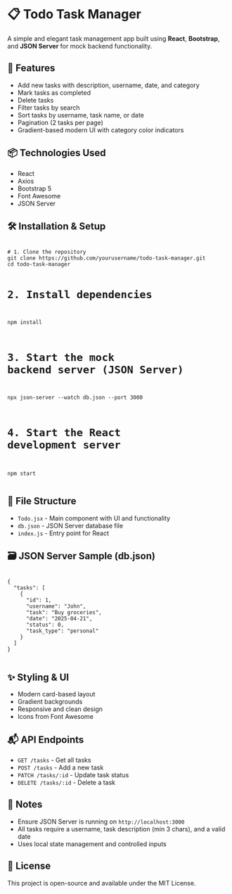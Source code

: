 <body>

  <h1>📋 Todo Task Manager</h1>
  <p>A simple and elegant task management app built using <strong>React</strong>, <strong>Bootstrap</strong>, and <strong>JSON Server</strong> for mock backend functionality.</p>

  <h2>🚀 Features</h2>
  <ul>
    <li>Add new tasks with description, username, date, and category</li>
    <li>Mark tasks as completed</li>
    <li>Delete tasks</li>
    <li>Filter tasks by search</li>
    <li>Sort tasks by username, task name, or date</li>
    <li>Pagination (2 tasks per page)</li>
    <li>Gradient-based modern UI with category color indicators</li>
  </ul>

  <h2>📦 Technologies Used</h2>
  <ul>
    <li>React</li>
    <li>Axios</li>
    <li>Bootstrap 5</li>
    <li>Font Awesome</li>
    <li>JSON Server</li>
  </ul>

  <h2>🛠️ Installation & Setup</h2>
  <pre><code>
# 1. Clone the repository
git clone https://github.com/yourusername/todo-task-manager.git
cd todo-task-manager

# 2. Install dependencies
npm install

# 3. Start the mock backend server (JSON Server)
npx json-server --watch db.json --port 3000

# 4. Start the React development server
npm start
  </code></pre>

  <h2>📁 File Structure</h2>
  <ul>
    <li><code>Todo.jsx</code> - Main component with UI and functionality</li>
    <li><code>db.json</code> - JSON Server database file</li>
    <li><code>index.js</code> - Entry point for React</li>
  </ul>

  <h2>🗃️ JSON Server Sample (db.json)</h2>
  <pre><code>
{
  "tasks": [
    {
      "id": 1,
      "username": "John",
      "task": "Buy groceries",
      "date": "2025-04-21",
      "status": 0,
      "task_type": "personal"
    }
  ]
}
  </code></pre>

  <h2>✨ Styling & UI</h2>
  <ul>
    <li>Modern card-based layout</li>
    <li>Gradient backgrounds</li>
    <li>Responsive and clean design</li>
    <li>Icons from Font Awesome</li>
  </ul>

  <h2>📬 API Endpoints</h2>
  <ul>
    <li><code>GET /tasks</code> - Get all tasks</li>
    <li><code>POST /tasks</code> - Add a new task</li>
    <li><code>PATCH /tasks/:id</code> - Update task status</li>
    <li><code>DELETE /tasks/:id</code> - Delete a task</li>
  </ul>

  <h2>📌 Notes</h2>
  <ul>
    <li>Ensure JSON Server is running on <code>http://localhost:3000</code></li>
    <li>All tasks require a username, task description (min 3 chars), and a valid date</li>
    <li>Uses local state management and controlled inputs</li>
  </ul>

  <h2>📃 License</h2>
  <p>This project is open-source and available under the MIT License.</p>

</body>